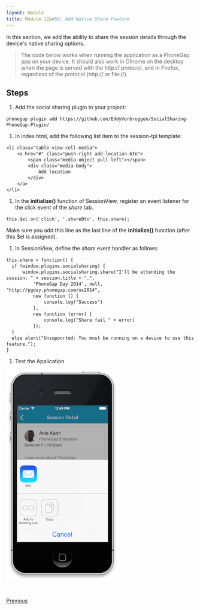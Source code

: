 ```yaml
---
layout: module
title: Module 12&#58; Add Native Share Feature
---
```

In this section, we add the ability to share the session details through the device's native sharing options. 

> The code below works when running the application as a PhoneGap app on your device. It should also work in Chrome on the desktop when the page is served with the http:// protocol, and in Firefox, regardless of the protocol (http:// or file://).


## Steps

1. Add the social sharing plugin to your project:

  ```
  phonegap plugin add https://github.com/EddyVerbruggen/SocialSharing-PhoneGap-Plugin/

  ```

1. In index.html, add the following list item to the session-tpl template:

  ```
  <li class="table-view-cell media">
      <a hre="#" class="push-right add-location-btn">
          <span class="media-object pull-left"></span>
          <div class="media-body">
              Add location
          </div>
      </a>
  </li>
  ```

1. In the **initialize()** function of SessionView, register an event listener for the click event of the *share* tab.

  ```
  this.$el.on('click', '.shareBtn', this.share);
  ```

  Make sure you add this line as the last line of the **initialize()** function (after this.$el is assigned).

1. In SessionView, define the *share* event handler as follows:

  ```
  this.share = function() {
    if (window.plugins.socialsharing) {
        window.plugins.socialsharing.share("I'll be attending the session: " + session.title + ".",
            'PhoneGap Day 2014', null, "http://pgday.phonegap.com/us2014",
            new function () {
                console.log("Success")
            },
            new function (error) {
                console.log("Share fail " + error)
            });
    }
    else alert("Unsupported: You must be running on a device to use this feature.");
}
  ```

1. Test the Application

![](images/share.png)

<div class="row" style="margin-top:40px;">
<div class="col-sm-12">
<a href="add-to-calendar.html" class="btn btn-default"><i class="glyphicon glyphicon-chevron-left"></i> 
Previous</a>
<!--<a href="contacts-api.html" class="btn btn-default pull-right">Next <i class="glyphicon 
glyphicon-chevron-right"></i></a>-->
</div>
</div>


